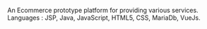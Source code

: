 An Ecommerce prototype platform for providing various services. 
Languages : JSP, Java, JavaScript, HTML5, CSS, MariaDb, VueJs.
